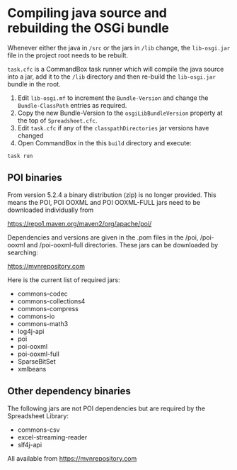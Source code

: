 # Compiling java source and rebuilding the OSGi bundle

Whenever either the java in `/src` or the jars in `/lib` change, the `lib-osgi.jar` file in the project root needs to be rebuilt.

`task.cfc` is a CommandBox task runner which will compile the java source into a jar, add it to the `/lib` directory and then re-build the `lib-osgi.jar` bundle in the root.

1. Edit `lib-osgi.mf` to increment the `Bundle-Version` and change the `Bundle-ClassPath` entries as required.
2. Copy the new Bundle-Version to the `osgiLibBundleVersion` property at the top of `Spreadsheet.cfc`.
3. Edit `task.cfc` if any of the `classpathDirectories` jar versions have changed
4. Open CommandBox in the this `build` directory and execute:
```
task run
```
## POI binaries

From version 5.2.4 a binary distribution (zip) is no longer provided. This means the POI, POI OOXML and POI OOXML-FULL jars need to be downloaded individually from

https://repo1.maven.org/maven2/org/apache/poi/

Dependencies and versions are given in the .pom files in the /poi, /poi-ooxml and /poi-ooxml-full directories. These jars can be downloaded by searching:

https://mvnrepository.com

Here is the current list of required jars:

* commons-codec
* commons-collections4
* commons-compress
* commons-io
* commons-math3
* log4j-api
* poi
* poi-ooxml
* poi-ooxml-full
* SparseBitSet
* xmlbeans

## Other dependency binaries

The following jars are not POI dependencies but are required by the Spreadsheet Library:

* commons-csv
* excel-streaming-reader
* slf4j-api

All available from https://mvnrepository.com